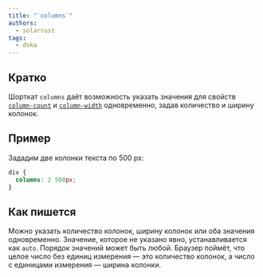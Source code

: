 ```yaml
---
title: "`columns`"
authors:
  - solarrust
tags:
  - doka
---
```


## Кратко

Шорткат `columns` даёт возможность указать значения для свойств [`column-count`](/css/column-count/) и [`column-width`](/css/column-width/) одновременно, задав количество и ширину колонок.

## Пример

Зададим две колонки текста по 500 px:

```css
div {
  columns: 2 500px;
}
```

## Как пишется

Можно указать количество колонок, ширину колонок или оба значения одновременно. Значение, которое не указано явно, устанавливается как `auto`. Порядок значений может быть любой. Браузер поймёт, что целое число без единиц измерения — это количество колонок, а число с единицами измерения — ширина колонки.

